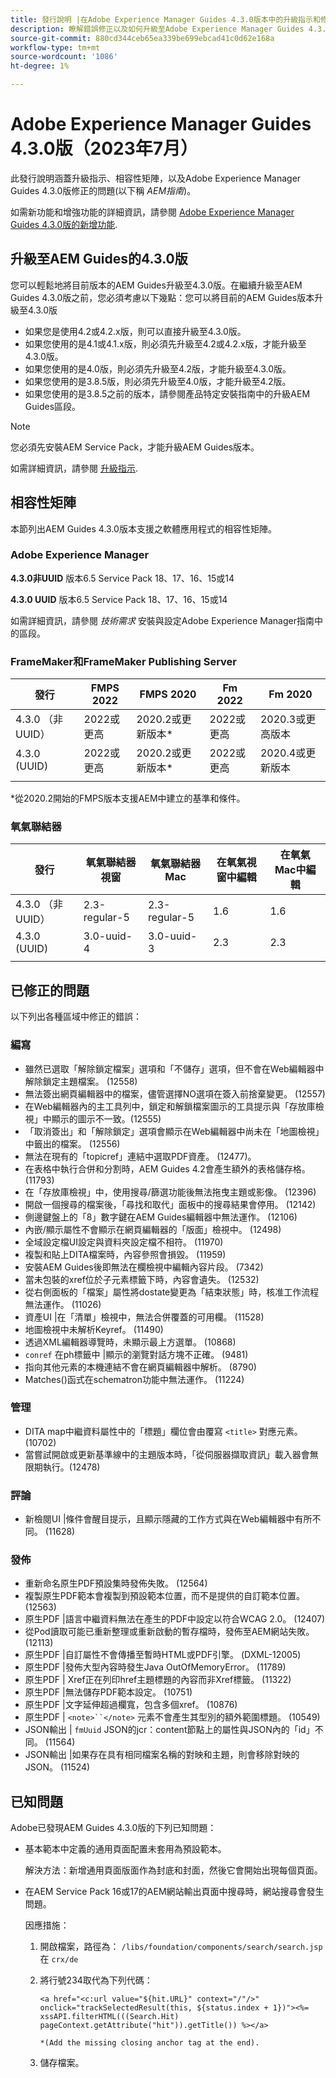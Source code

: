 ```yaml
---
title: 發行說明 |在Adobe Experience Manager Guides 4.3.0版本中的升級指示和修正問題
description: 瞭解錯誤修正以及如何升級至Adobe Experience Manager Guides 4.3.0版
source-git-commit: 880cd344ceb65ea339be699ebcad41c0d62e168a
workflow-type: tm+mt
source-wordcount: '1086'
ht-degree: 1%

---
```


# Adobe Experience Manager Guides 4.3.0版（2023年7月）

此發行說明涵蓋升級指示、相容性矩陣，以及Adobe Experience Manager Guides 4.3.0版修正的問題(以下稱 *AEM指南*)。

如需新功能和增強功能的詳細資訊，請參閱 [Adobe Experience Manager Guides 4.3.0版的新增功能](./whats-new-4.3-release.md).

## 升級至AEM Guides的4.3.0版


您可以輕鬆地將目前版本的AEM Guides升級至4.3.0版。在繼續升級至AEM Guides 4.3.0版之前，您必須考慮以下幾點：您可以將目前的AEM Guides版本升級至4.3.0版

- 如果您是使用4.2或4.2.x版，則可以直接升級至4.3.0版。
- 如果您使用的是4.1或4.1.x版，則必須先升級至4.2或4.2.x版，才能升級至4.3.0版。
- 如果您使用的是4.0版，則必須先升級至4.2版，才能升級至4.3.0版。
- 如果您使用的是3.8.5版，則必須先升級至4.0版，才能升級至4.2版。
- 如果您使用的是3.8.5之前的版本，請參閱產品特定安裝指南中的升級AEM Guides區段。



>[!NOTE]
>
>您必須先安裝AEM Service Pack，才能升級AEM Guides版本。

如需詳細資訊，請參閱 [升級指示](../install-guide/upgrade-xml-documentation.md).

## 相容性矩陣

本節列出AEM Guides 4.3.0版本支援之軟體應用程式的相容性矩陣。

### Adobe Experience Manager

**4.3.0非UUID**
版本6.5 Service Pack 18、17、16、15或14

**4.3.0 UUID**
版本6.5 Service Pack 18、17、16、15或14

如需詳細資訊，請參閱 *技術需求* 安裝與設定Adobe Experience Manager指南中的區段。

### FrameMaker和FrameMaker Publishing Server

| 發行 | FMPS 2022 | FMPS 2020 | Fm 2022 | Fm 2020 |
| --- | --- | --- | --- | --- |
| 4.3.0 （非UUID） | 2022或更高 | 2020.2或更新版本* | 2022或更高 | 2020.3或更高版本 |
| 4.3.0 (UUID) | 2022或更高 | 2020.2或更新版本* | 2022或更高 | 2020.4或更新版本 |
| | | | |

*從2020.2開始的FMPS版本支援AEM中建立的基準和條件。

### 氧氣聯結器

| 發行 | 氧氣聯結器視窗 | 氧氣聯結器Mac | 在氧氣視窗中編輯 | 在氧氣Mac中編輯 |
| --- | --- | --- |--- |--- |
| 4.3.0 （非UUID） | 2.3-regular-5 | 2.3-regular-5 | 1.6 | 1.6 |
| 4.3.0 (UUID) | 3.0-uuid-4 | 3.0-uuid-3 | 2.3 | 2.3 |
|  |  |   |

## 已修正的問題

以下列出各種區域中修正的錯誤：

### 編寫

- 雖然已選取「解除鎖定檔案」選項和「不儲存」選項，但不會在Web編輯器中解除鎖定主題檔案。 (12558)
- 無法簽出網頁編輯器中的檔案，儘管選擇NO選項在簽入前捨棄變更。 (12557)
- 在Web編輯器內的主工具列中，鎖定和解鎖檔案圖示的工具提示與「存放庫檢視」中顯示的圖示不一致。(12555)
- 「取消簽出」和「解除鎖定」選項會顯示在Web編輯器中尚未在「地圖檢視」中籤出的檔案。 (12556)
- 無法在現有的「topicref」連結中選取PDF資產。 (12477)。
- 在表格中執行合併和分割時，AEM Guides 4.2會產生額外的表格儲存格。 (11793)
- 在「存放庫檢視」中，使用搜尋/篩選功能後無法拖曳主題或影像。 (12396)
- 開啟一個搜尋的檔案後，「尋找和取代」面板中的搜尋結果會停用。 (12142)
- 側邊鍵盤上的「8」數字鍵在AEM Guides編輯器中無法運作。 (12106)
- 內嵌/顯示屬性不會顯示在網頁編輯器的「版面」檢視中。 (12498)
- 全域設定檔UI設定與資料夾設定檔不相符。 (11970)
- 複製和貼上DITA檔案時，內容參照會損毀。 (11959)
- 安裝AEM Guides後即無法在欄檢視中編輯內容片段。 (7342)
- 當未包裝的xref位於子元素標籤下時，內容會遺失。 (12532)
- 從右側面板的「檔案」屬性將dostate變更為「結束狀態」時，核准工作流程無法運作。 (11026)
- 資產UI |在「清單」檢視中，無法合併覆蓋的可用欄。 (11528)
- 地圖檢視中未解析Keyref。 (11490)
- 透過XML編輯器導覽時，未顯示最上方選單。 (10868)
- `conref` 在ph標籤中 |顯示的瀏覽對話方塊不正確。 (9481)
- 指向其他元素的本機連結不會在網頁編輯器中解析。 (8790)
- Matches()函式在schematron功能中無法運作。 (11224)



### 管理

- DITA map中繼資料屬性中的「標題」欄位會由覆寫 `<title>` 對應元素。 (10702)
- 當嘗試開啟或更新基準線中的主題版本時，「從伺服器擷取資訊」載入器會無限期執行。(12478)


### 評論

- 新檢閱UI |條件會醒目提示，且顯示隱藏的工作方式與在Web編輯器中有所不同。 (11628)

### 發佈

- 重新命名原生PDF預設集時發佈失敗。 (12564)
- 複製原生PDF範本會複製到預設範本位置，而不是提供的自訂範本位置。 (12563)
- 原生PDF |語言中繼資料無法在產生的PDF中設定以符合WCAG 2.0。 (12407)
- 從Pod讀取可能已重新整理或重新啟動的暫存檔時，發佈至AEM網站失敗。 (12113)
- 原生PDF |自訂屬性不會傳播至暫時HTML或PDF引擎。 (DXML-12005)
- 原生PDF |發佈大型內容時發生Java OutOfMemoryError。 (11789)
- 原生PDF | Xref正在列印href主題標題的內容而非Xref標籤。 (11322)
- 原生PDF |無法儲存PDF範本設定。 (10751)
- 原生PDF |文字延伸超過欄寬，包含多個xref。 (10876)
- 原生PDF | `<note>``</note>` 元素不會產生其型別的額外範圍標題。 (10549)
- JSON輸出 | `fmUuid` JSON的jcr：content節點上的屬性與JSON內的「id」不同。 (11564)
- JSON輸出 |如果存在具有相同檔案名稱的對映和主題，則會移除對映的JSON。 (11524)

## 已知問題

Adobe已發現AEM Guides 4.3.0版的下列已知問題：

- 基本範本中定義的通用頁面配置未套用為預設範本。

  解決方法：新增通用頁面版面作為封底和封面，然後它會開始出現每個頁面。
- 在AEM Service Pack 16或17的AEM網站輸出頁面中搜尋時，網站搜尋會發生問題。

  因應措施：

   1. 開啟檔案，路徑為： `/libs/foundation/components/search/search.jsp` 在 `crx/de`
   1. 將行號234取代為下列代碼：

      ```
      <a href="<c:url value="${hit.URL}" context="/"/>" onclick="trackSelectedResult(this, ${status.index + 1})"><%= xssAPI.filterHTML(((Search.Hit) pageContext.getAttribute("hit")).getTitle()) %></a>
      
      *(Add the missing closing anchor tag at the end).
      ```

   1. 儲存檔案。

